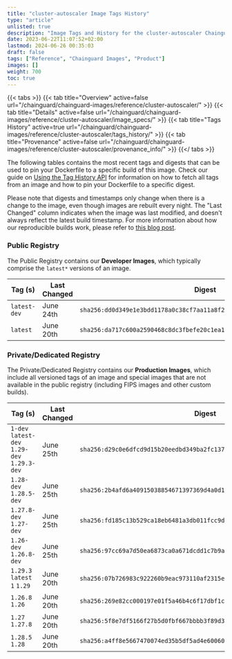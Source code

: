 ```yaml
---
title: "cluster-autoscaler Image Tags History"
type: "article"
unlisted: true
description: "Image Tags and History for the cluster-autoscaler Chainguard Image"
date: 2023-06-22T11:07:52+02:00
lastmod: 2024-06-26 00:35:03
draft: false
tags: ["Reference", "Chainguard Images", "Product"]
images: []
weight: 700
toc: true
---
```


{{< tabs >}}
{{< tab title="Overview" active=false url="/chainguard/chainguard-images/reference/cluster-autoscaler/" >}}
{{< tab title="Details" active=false url="/chainguard/chainguard-images/reference/cluster-autoscaler/image_specs/" >}}
{{< tab title="Tags History" active=true url="/chainguard/chainguard-images/reference/cluster-autoscaler/tags_history/" >}}
{{< tab title="Provenance" active=false url="/chainguard/chainguard-images/reference/cluster-autoscaler/provenance_info/" >}}
{{</ tabs >}}

The following tables contains the most recent tags and digests that can be used to pin your Dockerfile to a specific build of this image. Check our guide on [Using the Tag History API](/chainguard/chainguard-images/using-the-tag-history-api/) for information on how to fetch all tags from an image and how to pin your Dockerfile to a specific digest.

Please note that digests and timestamps only change when there is a change to the image, even though images are rebuilt every night. The "Last Changed" column indicates when the image was last modified, and doesn't always reflect the latest build timestamp. For more information about how our reproducible builds work, please refer to [this blog post](https://www.chainguard.dev/unchained/reproducing-chainguards-reproducible-image-builds).

### Public Registry
The Public Registry contains our **Developer Images**, which typically comprise the `latest*` versions of an image.

| Tag (s)       | Last Changed | Digest                                                                    |
|---------------|--------------|---------------------------------------------------------------------------|
|  `latest-dev` | June 24th    | `sha256:dd0d349e1e3bdd1178a0c38cf7aa11a8f2c87877b52d796c01ef9590017f3500` |
|  `latest`     | June 20th    | `sha256:da717c600a2590468c8dc3fbefe20c1ea1a52d077731b4edd98bac7799d16ab1` |


### Private/Dedicated Registry
The Private/Dedicated Registry contains our **Production Images**, which include all versioned tags of an image and special images that are not available in the public registry (including FIPS images and other custom builds).

| Tag (s)                                       | Last Changed | Digest                                                                    |
|-----------------------------------------------|--------------|---------------------------------------------------------------------------|
|  `1-dev` `latest-dev` `1.29-dev` `1.29.3-dev` | June 25th    | `sha256:d29c0e6dfcd9d15b20eedbd349ba2fc13745dfab4a6dadbcad5aab274e66f0ce` |
|  `1.28-dev` `1.28.5-dev`                      | June 25th    | `sha256:2b4afd6a40915038854671397369d4a0d1f8c401117bc11f2c46fc59e4acef7e` |
|  `1.27.8-dev` `1.27-dev`                      | June 25th    | `sha256:fd185c13b529ca18eb6481a3db011fcc9dfa63ca010929b391262a8aeac60c7a` |
|  `1.26-dev` `1.26.8-dev`                      | June 25th    | `sha256:97cc69a7d50ea6873ca0a671dcdd1c7b9ae0050bb5dd31657cc5453b812aeff9` |
|  `1.29.3` `latest` `1` `1.29`                 | June 20th    | `sha256:07b726983c922260b9eac973110af2315e2868a1f099466d5ea6776f902a83a8` |
|  `1.26.8` `1.26`                              | June 20th    | `sha256:269e82cc000197e01f5a46b4c6f17dbf1c6384dc7c4dfd7aeedb69dcb715252f` |
|  `1.27` `1.27.8`                              | June 20th    | `sha256:5f8e7df5166f27b5d0fbf667bbbb3f89d3d3e51fb67955f4939d638c328f4e48` |
|  `1.28.5` `1.28`                              | June 20th    | `sha256:a4ff8e5667470074ed35b5df5ad4e600601ff64d4e489f21ef12e5dd29125697` |

